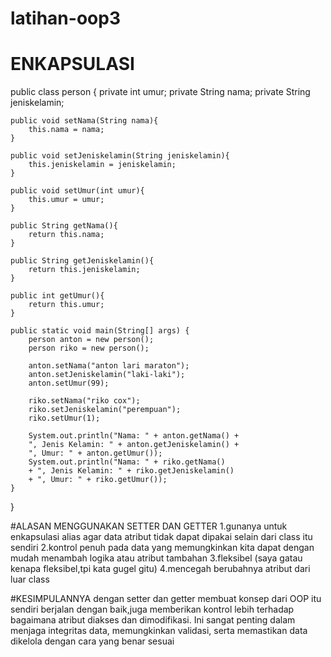 # latihan-oop3
#   ENKAPSULASI
public class person {
    private int umur;
    private String nama;
    private String jeniskelamin;

    public void setNama(String nama){
        this.nama = nama;
    }

    public void setJeniskelamin(String jeniskelamin){
        this.jeniskelamin = jeniskelamin;
    }

    public void setUmur(int umur){
        this.umur = umur;
    }

    public String getNama(){
        return this.nama;
    }

    public String getJeniskelamin(){
        return this.jeniskelamin;
    }

    public int getUmur(){
        return this.umur;
    }

    public static void main(String[] args) {
        person anton = new person();
        person riko = new person();

        anton.setNama("anton lari maraton");
        anton.setJeniskelamin("laki-laki");
        anton.setUmur(99);

        riko.setNama("riko cox");
        riko.setJeniskelamin("perempuan");
        riko.setUmur(1);

        System.out.println("Nama: " + anton.getNama() + 
        ", Jenis Kelamin: " + anton.getJeniskelamin() + 
        ", Umur: " + anton.getUmur());
        System.out.println("Nama: " + riko.getNama() 
        + ", Jenis Kelamin: " + riko.getJeniskelamin() 
        + ", Umur: " + riko.getUmur());
    }
}

#ALASAN MENGGUNAKAN SETTER DAN GETTER
1.gunanya untuk enkapsulasi alias agar data atribut tidak dapat dipakai selain dari class itu sendiri
2.kontrol penuh pada data yang memungkinkan kita dapat dengan mudah menambah logika atau atribut tambahan
3.fleksibel (saya gatau kenapa fleksibel,tpi kata gugel gitu)
4.mencegah berubahnya atribut dari luar class

#KESIMPULANNYA
dengan setter dan getter membuat konsep dari OOP itu sendiri berjalan dengan baik,juga memberikan kontrol lebih terhadap bagaimana atribut diakses dan dimodifikasi. Ini sangat penting dalam menjaga integritas data, memungkinkan validasi, serta memastikan data dikelola dengan cara yang benar sesuai

